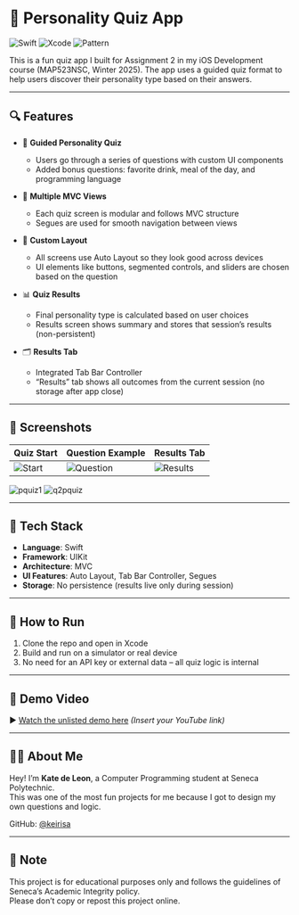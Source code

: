 # 🧠 Personality Quiz App

![Swift](https://img.shields.io/badge/Swift-5.0-orange?style=for-the-badge&logo=swift)
![Xcode](https://img.shields.io/badge/Xcode-UIKit-blue?style=for-the-badge&logo=xcode)
![Pattern](https://img.shields.io/badge/Architecture-MVC-informational?style=for-the-badge)

This is a fun quiz app I built for Assignment 2 in my iOS Development course (MAP523NSC, Winter 2025). The app uses a guided quiz format to help users discover their personality type based on their answers.

---

## 🔍 Features

- 🔁 **Guided Personality Quiz**
  - Users go through a series of questions with custom UI components
  - Added bonus questions: favorite drink, meal of the day, and programming language

- 🚀 **Multiple MVC Views**
  - Each quiz screen is modular and follows MVC structure
  - Segues are used for smooth navigation between views

- 🧩 **Custom Layout**
  - All screens use Auto Layout so they look good across devices
  - UI elements like buttons, segmented controls, and sliders are chosen based on the question

- 📊 **Quiz Results**
  - Final personality type is calculated based on user choices
  - Results screen shows summary and stores that session’s results (non-persistent)

- 🗂 **Results Tab**
  - Integrated Tab Bar Controller
  - “Results” tab shows all outcomes from the current session (no storage after app close)

---

## 📸 Screenshots

| Quiz Start | Question Example | Results Tab |
|------------|------------------|-------------|
| ![Start]([https://via.placeholder.com/150x300.png?text=Quiz+Start](https://github.com/user-attachments/assets/fcca581e-4094-4ab7-b258-d546459b6116)) | ![Question](https://via.placeholder.com/150x300.png?text=Question+Screen) | ![Results](https://via.placeholder.com/150x300.png?text=Quiz+Results) |
![pquiz1](https://github.com/user-attachments/assets/475c8fb1-bf15-43e6-9ee8-8800fe49dd71) 
![q2pquiz](https://github.com/user-attachments/assets/bf1f702b-2dea-469b-81de-c2f241ce8010)

---
## 🧰 Tech Stack

- **Language**: Swift
- **Framework**: UIKit
- **Architecture**: MVC
- **UI Features**: Auto Layout, Tab Bar Controller, Segues
- **Storage**: No persistence (results live only during session)

---

## 🚀 How to Run

1. Clone the repo and open in Xcode
2. Build and run on a simulator or real device
3. No need for an API key or external data – all quiz logic is internal

---

## 🎥 Demo Video

▶️ [Watch the unlisted demo here](#) *(Insert your YouTube link)*

---

## 👩‍💻 About Me

Hey! I’m **Kate de Leon**, a Computer Programming student at Seneca Polytechnic.  
This was one of the most fun projects for me because I got to design my own questions and logic.

GitHub: [@keirisa](https://github.com/keirisa)

---

## 📎 Note

This project is for educational purposes only and follows the guidelines of Seneca’s Academic Integrity policy.  
Please don’t copy or repost this project online.
